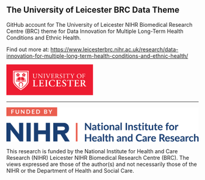 ## The University of Leicester BRC Data Theme

GitHub account for The University of Leicester NIHR Biomedical Research Centre (BRC) theme for Data Innovation for Multiple Long-Term Health Conditions and Ethnic Health.

Find out more at: https://www.leicesterbrc.nihr.ac.uk/research/data-innovation-for-multiple-long-term-health-conditions-and-ethnic-health/

<p float="left">
  <img src="https://github.com/BRCLeicesterData/.github/blob/main/RedBlockUoLlogo.png" width="45%" />
</p>

-----
![funded-by-nihr-logo](https://github.com/BRCLeicesterData/.github/blob/main/funded-by-nihr-logo.png)

This research is funded by the National Institute for Health and Care Research (NIHR) Leicester NIHR Biomedical Research Centre (BRC). The views expressed are those of the author(s) and not necessarily those of the NIHR or the Department of Health and Social Care.

